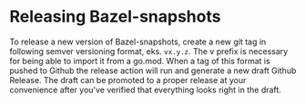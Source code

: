 # Releasing Bazel-snapshots

To release a new version of Bazel-snapshots, create a new git tag in following semver versioning format, eks. `vx.y.z`.
The v prefix is necessary for being able to import it from a go.mod.
When a tag of this format is pushed to Github the release action will run and generate a new draft Github Release.
The draft can be promoted to a proper release at your convenience after you've verified that everything looks right in the draft.
